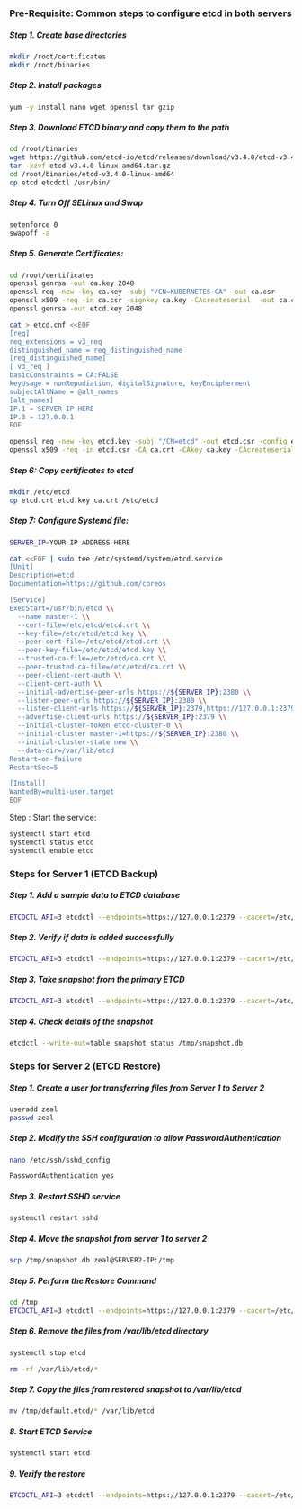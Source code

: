 ### Pre-Requisite:  Common steps to configure etcd in both servers



##### Step 1. Create base directories
```sh
mkdir /root/certificates
mkdir /root/binaries
```
##### Step 2. Install packages
```sh
yum -y install nano wget openssl tar gzip
```
##### Step 3. Download ETCD binary and copy them to the path
```sh
cd /root/binaries
wget https://github.com/etcd-io/etcd/releases/download/v3.4.0/etcd-v3.4.0-linux-amd64.tar.gz
tar -xzvf etcd-v3.4.0-linux-amd64.tar.gz
cd /root/binaries/etcd-v3.4.0-linux-amd64
cp etcd etcdctl /usr/bin/
```

##### Step 4. Turn Off SELinux and Swap
```sh
setenforce 0
swapoff -a
```
##### Step 5. Generate Certificates:
```sh
cd /root/certificates
openssl genrsa -out ca.key 2048
openssl req -new -key ca.key -subj "/CN=KUBERNETES-CA" -out ca.csr
openssl x509 -req -in ca.csr -signkey ca.key -CAcreateserial  -out ca.crt -days 1000
openssl genrsa -out etcd.key 2048
```

```sh
cat > etcd.cnf <<EOF
[req]
req_extensions = v3_req
distinguished_name = req_distinguished_name
[req_distinguished_name]
[ v3_req ]
basicConstraints = CA:FALSE
keyUsage = nonRepudiation, digitalSignature, keyEncipherment
subjectAltName = @alt_names
[alt_names]
IP.1 = SERVER-IP-HERE
IP.3 = 127.0.0.1
EOF
```
```sh
openssl req -new -key etcd.key -subj "/CN=etcd" -out etcd.csr -config etcd.cnf
openssl x509 -req -in etcd.csr -CA ca.crt -CAkey ca.key -CAcreateserial  -out etcd.crt -extensions v3_req -extfile etcd.cnf -days 1000
```
##### Step 6: Copy certificates to etcd
```sh
mkdir /etc/etcd
cp etcd.crt etcd.key ca.crt /etc/etcd
```
#####  Step 7: Configure Systemd file:
```sh
SERVER_IP=YOUR-IP-ADDRESS-HERE
```
```sh
cat <<EOF | sudo tee /etc/systemd/system/etcd.service
[Unit]
Description=etcd
Documentation=https://github.com/coreos

[Service]
ExecStart=/usr/bin/etcd \\
  --name master-1 \\
  --cert-file=/etc/etcd/etcd.crt \\
  --key-file=/etc/etcd/etcd.key \\
  --peer-cert-file=/etc/etcd/etcd.crt \\
  --peer-key-file=/etc/etcd/etcd.key \\
  --trusted-ca-file=/etc/etcd/ca.crt \\
  --peer-trusted-ca-file=/etc/etcd/ca.crt \\
  --peer-client-cert-auth \\
  --client-cert-auth \\
  --initial-advertise-peer-urls https://${SERVER_IP}:2380 \\
  --listen-peer-urls https://${SERVER_IP}:2380 \\
  --listen-client-urls https://${SERVER_IP}:2379,https://127.0.0.1:2379 \\
  --advertise-client-urls https://${SERVER_IP}:2379 \\
  --initial-cluster-token etcd-cluster-0 \\
  --initial-cluster master-1=https://${SERVER_IP}:2380 \\
  --initial-cluster-state new \\
  --data-dir=/var/lib/etcd
Restart=on-failure
RestartSec=5

[Install]
WantedBy=multi-user.target
EOF
```
Step : Start the service:
```sh
systemctl start etcd
systemctl status etcd
systemctl enable etcd
```


### Steps for Server 1 (ETCD Backup)

##### Step 1. Add a sample data to ETCD database
```sh
ETCDCTL_API=3 etcdctl --endpoints=https://127.0.0.1:2379 --cacert=/etc/etcd/ca.crt --cert=/etc/etcd/etcd.crt --key=/etc/etcd/etcd.key put course "kplabs cka course is awesome"
```
#####  Step 2. Verify if data is added successfully
```sh
ETCDCTL_API=3 etcdctl --endpoints=https://127.0.0.1:2379 --cacert=/etc/etcd/ca.crt --cert=/etc/etcd/etcd.crt --key=/etc/etcd/etcd.key get course
```
##### Step 3. Take snapshot from the primary ETCD
```sh
ETCDCTL_API=3 etcdctl --endpoints=https://127.0.0.1:2379 --cacert=/etc/etcd/ca.crt --cert=/etc/etcd/etcd.crt --key=/etc/etcd/etcd.key snapshot save /tmp/snapshot.db
```
##### Step 4. Check details of the snapshot
```sh
etcdctl --write-out=table snapshot status /tmp/snapshot.db
```
### Steps for Server 2 (ETCD Restore)

##### Step 1. Create a user for transferring files from Server 1 to Server 2
```sh
useradd zeal
passwd zeal
```
##### Step 2. Modify the SSH configuration to allow PasswordAuthentication
```sh
nano /etc/ssh/sshd_config
```
```sh
PasswordAuthentication yes
```
##### Step 3. Restart SSHD service
```sh
systemctl restart sshd
```
#####  Step 4. Move the snapshot from server 1 to server 2
```sh
scp /tmp/snapshot.db zeal@SERVER2-IP:/tmp
```
##### Step 5. Perform the Restore Command
```sh
cd /tmp
ETCDCTL_API=3 etcdctl --endpoints=https://127.0.0.1:2379 --cacert=/etc/etcd/ca.crt --cert=/etc/etcd/etcd.crt --key=/etc/etcd/etcd.key snapshot restore snapshot.db
```
##### Step 6. Remove the files from /var/lib/etcd directory
```sh
systemctl stop etcd
```
```sh
rm -rf /var/lib/etcd/*
```

##### Step 7. Copy the files from restored snapshot to /var/lib/etcd
```sh
mv /tmp/default.etcd/* /var/lib/etcd
```
##### 8. Start ETCD Service
```sh
systemctl start etcd
```
##### 9. Verify the restore
```sh
ETCDCTL_API=3 etcdctl --endpoints=https://127.0.0.1:2379 --cacert=/etc/etcd/ca.crt --cert=/etc/etcd/etcd.crt --key=/etc/etcd/etcd.key get course
```